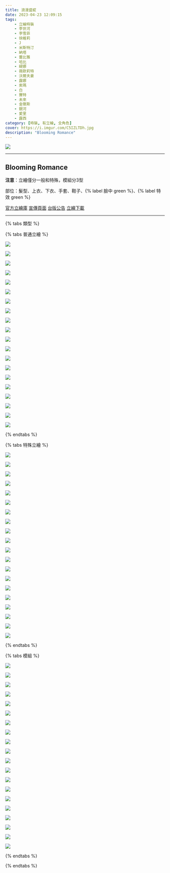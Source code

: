 ```yaml
---
title: 浪漫盛綻
date: 2023-04-23 12:09:15
tags:
    - 立繪時裝
    - 李世河
    - 李雪菲
    - 徐維莉
    - J
    - 米斯特汀
    - 納塔
    - 蕾比雅
    - 哈比
    - 緹娜
    - 薇歐莉特
    - 沃爾夫姜
    - 露娜
    - 索瑪
    - 白
    - 賽特
    - 未來
    - 金徹斯
    - 銀河
    - 愛里
    - 露西
category: [時裝, 有立繪, 全角色]
cover: https://i.imgur.com/C5IZLTDh.jpg
description: "Blooming Romance"
---
```


![](https://i.imgur.com/C5IZLTD.jpg)

---
## Blooming Romance

**注意**：立繪僅分一般和特殊，模組分3型

部位：髮型、上衣、下衣、手套、鞋子、{% label 臉中 green %}、{% label 特效 green %}

[官方立繪庫](https://closers.nexon.com/Pds/FanSiteKit)
[宣傳頁面](https://closers.nexon.com/Events2023/0420/Costume)
[台版公告](https://www.closers.com.tw/news/KFpL5Z344)
[立繪下載](https://closers.vod.nexoncdn.co.kr/site/fansitekit/Closers_FansiteKit_BloomingRomance_230420_99249F6BBD3CE197.zip)

---


{% tabs 類型 %}
<!-- tab 普通角色立繪-->
{% tabs 普通立繪 %}
<!-- tab 李世河(Seha)-->
[![](https://i.imgur.com/fk21egVh.png)](https://i.imgur.com/fk21egV.png)
<!-- endtab -->
<!-- tab 李雪菲(Seulbi)-->
[![](https://i.imgur.com/Y5bqjeHh.png)](https://i.imgur.com/Y5bqjeH.png)
<!-- endtab -->
<!-- tab 徐維莉(Yuri)-->
[![](https://i.imgur.com/MowIEY6h.png)](https://i.imgur.com/MowIEY6.png)
<!-- endtab -->
<!-- tab J-->
[![](https://i.imgur.com/uaUgbtoh.png)](https://i.imgur.com/uaUgbto.png)
<!-- endtab -->
<!-- tab 米斯特汀(Tein)-->
[![](https://i.imgur.com/6SGMbKLh.png)](https://i.imgur.com/6SGMbKL.png)
<!-- endtab -->
<!-- tab 納塔(Nata)-->
[![](https://i.imgur.com/7D27vk2h.png)](https://i.imgur.com/7D27vk2.png)
<!-- endtab -->
<!-- tab 蕾比雅(Levia)-->
[![](https://i.imgur.com/Y8Sfb9nh.png)](https://i.imgur.com/Y8Sfb9n.png)
<!-- endtab -->
<!-- tab 哈比(Harpy)-->
[![](https://i.imgur.com/k3I7fvJh.png)](https://i.imgur.com/k3I7fvJ.png)
<!-- endtab -->
<!-- tab 緹娜(Tina)-->
[![](https://i.imgur.com/Av5stsPh.png)](https://i.imgur.com/Av5stsP.png)
<!-- endtab -->
<!-- tab 薇歐莉特(Violet)-->
[![](https://i.imgur.com/66ZsMx8h.png)](https://i.imgur.com/66ZsMx8.png)
<!-- endtab -->
<!-- tab 沃爾夫姜(Wolfgang)-->
[![](https://i.imgur.com/Va2hihYh.png)](https://i.imgur.com/Va2hihY.png)
<!-- endtab -->
<!-- tab 露娜(Luna)-->
[![](https://i.imgur.com/AnVsuEih.png)](https://i.imgur.com/AnVsuEi.png)
<!-- endtab -->
<!-- tab 索瑪(Soma)-->
[![](https://i.imgur.com/a4fJspNh.png)](https://i.imgur.com/a4fJspN.png)
<!-- endtab -->
<!-- tab 白(Bai)-->
[![](https://i.imgur.com/ML9sxcdh.png)](https://i.imgur.com/ML9sxcd.png)
<!-- endtab -->
<!-- tab 賽特(Seth)-->
[![](https://i.imgur.com/v9kXYBOh.png)](https://i.imgur.com/v9kXYBO.png)
<!-- endtab -->
<!-- tab 未來(Mirae)-->
[![](https://i.imgur.com/Cyl5NBch.png)](https://i.imgur.com/Cyl5NBc.png)
<!-- endtab -->
<!-- tab 徹斯(Chulsoo)-->
[![](https://i.imgur.com/9zrbQbbh.png)](https://i.imgur.com/9zrbQbb.png)
<!-- endtab -->
<!-- tab 銀河(Eunha)-->
[![](https://i.imgur.com/leeoSNzh.png)](https://i.imgur.com/leeoSNz.png)
<!-- endtab -->
<!-- tab 露西(Lucy)-->
[![](https://i.imgur.com/uve1Q3Wh.png)](https://i.imgur.com/uve1Q3W.png)
<!-- endtab -->
<!-- tab 愛里(Aeri)-->
[![](https://i.imgur.com/Nt1D8ZPh.png)](https://i.imgur.com/Nt1D8ZP.png)
<!-- endtab -->
{% endtabs %}
<!-- endtab -->

<!-- tab 特殊角色立繪-->
{% tabs 特殊立繪 %}
<!-- tab 李世河(Seha)-->
[![](https://i.imgur.com/P2PDI12h.png)](https://i.imgur.com/P2PDI12.png)
<!-- endtab -->
<!-- tab 李雪菲(Seulbi)-->
[![](https://i.imgur.com/vPUQVrCh.png)](https://i.imgur.com/vPUQVrC.png)
<!-- endtab -->
<!-- tab 徐維莉(Yuri)-->
[![](https://i.imgur.com/Rf31Fjxh.png)](https://i.imgur.com/Rf31Fjx.png)
<!-- endtab -->
<!-- tab J-->
[![](https://i.imgur.com/v8JgITSh.png)](https://i.imgur.com/v8JgITS.png)
<!-- endtab -->
<!-- tab 米斯特汀(Tein)-->
[![](https://i.imgur.com/OuK9KZmh.png)](https://i.imgur.com/OuK9KZm.png)
<!-- endtab -->
<!-- tab 納塔(Nata)-->
[![](https://i.imgur.com/ccO303Uh.png)](https://i.imgur.com/ccO303U.png)
<!-- endtab -->
<!-- tab 蕾比雅(Levia)-->
[![](https://i.imgur.com/mTc2AbEh.png)](https://i.imgur.com/mTc2AbE.png)
<!-- endtab -->
<!-- tab 哈比(Harpy)-->
[![](https://i.imgur.com/OCaQTVHh.png)](https://i.imgur.com/OCaQTVH.png)
<!-- endtab -->
<!-- tab 緹娜(Tina)-->
[![](https://i.imgur.com/GjSQjJLh.png)](https://i.imgur.com/GjSQjJL.png)
<!-- endtab -->
<!-- tab 薇歐莉特(Violet)-->
[![](https://i.imgur.com/NALlsYdh.png)](https://i.imgur.com/NALlsYd.png)
<!-- endtab -->
<!-- tab 沃爾夫姜(Wolfgang)-->
[![](https://i.imgur.com/KhQFYqEh.png)](https://i.imgur.com/KhQFYqE.png)
<!-- endtab -->
<!-- tab 露娜(Luna)-->
[![](https://i.imgur.com/vP415Drh.png)](https://i.imgur.com/vP415Dr.png)
<!-- endtab -->
<!-- tab 索瑪(Soma)-->
[![](https://i.imgur.com/ynVeAaIh.png)](https://i.imgur.com/ynVeAaI.png)
<!-- endtab -->
<!-- tab 白(Bai)-->
[![](https://i.imgur.com/u9SIaiWh.png)](https://i.imgur.com/u9SIaiW.png)
<!-- endtab -->
<!-- tab 賽特(Seth)-->
[![](https://i.imgur.com/wztfMdCh.png)](https://i.imgur.com/wztfMdC.png)
<!-- endtab -->
<!-- tab 未來(Mirae)-->
[![](https://i.imgur.com/uiij4qqh.png)](https://i.imgur.com/uiij4qq.png)
<!-- endtab -->
<!-- tab 徹斯(Chulsoo)-->
[![](https://i.imgur.com/u7SzTKTh.png)](https://i.imgur.com/u7SzTKT.png)
<!-- endtab -->
<!-- tab 銀河(Eunha)-->
[![](https://i.imgur.com/FiIRmQVh.png)](https://i.imgur.com/FiIRmQV.png)
<!-- endtab -->
<!-- tab 露西(Lucy)-->
[![](https://i.imgur.com/OauMnfFh.png)](https://i.imgur.com/OauMnfF.png)
<!-- endtab -->
<!-- tab 愛里(Aeri)-->
[![](https://i.imgur.com/SoI7eJYh.png)](https://i.imgur.com/SoI7eJY.png)
<!-- endtab -->
{% endtabs %}
<!-- endtab -->

<!-- tab 模組圖-->
{% tabs 模組 %}
<!-- tab 李世河(Seha)-->
[![](https://i.imgur.com/4BJkvyuh.jpg)](https://i.imgur.com/4BJkvyu.jpg)
<!-- endtab -->
<!-- tab 李雪菲(Seulbi)-->
[![](https://i.imgur.com/GHW09Eah.jpg)](https://i.imgur.com/GHW09Ea.jpg)
<!-- endtab -->
<!-- tab 徐維莉(Yuri)-->
[![](https://i.imgur.com/XcKUyyQh.jpg)](https://i.imgur.com/XcKUyyQ.jpg)
<!-- endtab -->
<!-- tab J-->
[![](https://i.imgur.com/Ud7wjJGh.jpg)](https://i.imgur.com/Ud7wjJG.jpg)
<!-- endtab -->
<!-- tab 米斯特汀(Tein)-->
[![](https://i.imgur.com/UKgcBIyh.jpg)](https://i.imgur.com/UKgcBIy.jpg)
<!-- endtab -->
<!-- tab 納塔(Nata)-->
[![](https://i.imgur.com/Jbf2uwOh.jpg)](https://i.imgur.com/Jbf2uwO.jpg)
<!-- endtab -->
<!-- tab 蕾比雅(Levia)-->
[![](https://i.imgur.com/lTLuZZkh.jpg)](https://i.imgur.com/lTLuZZk.jpg)
<!-- endtab -->
<!-- tab 哈比(Harpy)-->
[![](https://i.imgur.com/1p0y0QSh.jpg)](https://i.imgur.com/1p0y0QS.jpg)
<!-- endtab -->
<!-- tab 緹娜(Tina)-->
[![](https://i.imgur.com/bENquMxh.jpg)](https://i.imgur.com/bENquMx.jpg)
<!-- endtab -->
<!-- tab 薇歐莉特(Violet)-->
[![](https://i.imgur.com/0C2J0U7h.jpg)](https://i.imgur.com/0C2J0U7.jpg)
<!-- endtab -->
<!-- tab 沃爾夫姜(Wolfgang)-->
[![](https://i.imgur.com/GW2tOrDh.jpg)](https://i.imgur.com/GW2tOrD.jpg)
<!-- endtab -->
<!-- tab 露娜(Luna)-->
[![](https://i.imgur.com/QeileFJh.jpg)](https://i.imgur.com/QeileFJ.jpg)
<!-- endtab -->
<!-- tab 索瑪(Soma)-->
[![](https://i.imgur.com/dUULdrvh.jpg)](https://i.imgur.com/dUULdrv.jpg)
<!-- endtab -->
<!-- tab 白(Bai)-->
[![](https://i.imgur.com/ohSGT87h.jpg)](https://i.imgur.com/ohSGT87.jpg)
<!-- endtab -->
<!-- tab 賽特(Seth)-->
[![](https://i.imgur.com/LYJ1Tfxh.jpg)](https://i.imgur.com/LYJ1Tfx.jpg)
<!-- endtab -->
<!-- tab 未來(Mirae)-->
[![](https://i.imgur.com/Wp9fE68h.jpg)](https://i.imgur.com/Wp9fE68.jpg)
<!-- endtab -->
<!-- tab 徹斯(Chulsoo)-->
[![](https://i.imgur.com/8XsgGjjh.jpg)](https://i.imgur.com/8XsgGjj.jpg)
<!-- endtab -->
<!-- tab 銀河(Eunha)-->
[![](https://i.imgur.com/UvM8fInh.jpg)](https://i.imgur.com/UvM8fIn.jpg)
<!-- endtab -->
<!-- tab 露西(Lucy)-->
[![](https://i.imgur.com/h0t4rC2h.jpg)](https://i.imgur.com/h0t4rC2.jpg)
<!-- endtab -->
<!-- tab 愛里(Aeri)-->
[![](https://i.imgur.com/ZEvNIxjh.jpg)](https://i.imgur.com/ZEvNIxj.jpg)
<!-- endtab -->
{% endtabs %}
<!-- endtab -->

{% endtabs %}
